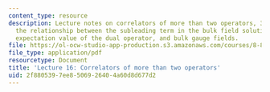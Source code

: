 ```yaml
---
content_type: resource
description: Lecture notes on correlators of more than two operators, 3-point functions,
  the relationship between the subleading term in the bulk field solution and the
  expectation value of the dual operator, and bulk gauge fields.
file: https://ol-ocw-studio-app-production.s3.amazonaws.com/courses/8-821-string-theory-fall-2008/2f8805397ee8506926404a60d8d677d2_lecture16.pdf
file_type: application/pdf
resourcetype: Document
title: 'Lecture 16: Correlators of more than two operators'
uid: 2f880539-7ee8-5069-2640-4a60d8d677d2
---
```

